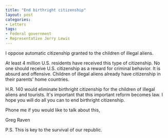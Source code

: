 ```yaml
---
title: "End birthright citizenship"
layout: post
categories:
- Letters
tags:
- Federal government
- Representative Jerry Lewis
---
```


I oppose automatic citizenship granted to the children of illegal aliens.

At least 4 million U.S. residents have received this type of citizenship. No one should receive U.S. citizenship as a reward for criminal behavior. It is absurd and offensive. Children of illegal aliens already have citizenship in their parents' home countries.

H.R. 140 would eliminate birthright citizenship for the children of illegal aliens and tourists. It's important that this important reform becomes law. I hope you will do all you can to end birthright citizenship.

Phone me if you would like to talk about this,

Greg Raven

P.S. This is key to the survival of our republic.
